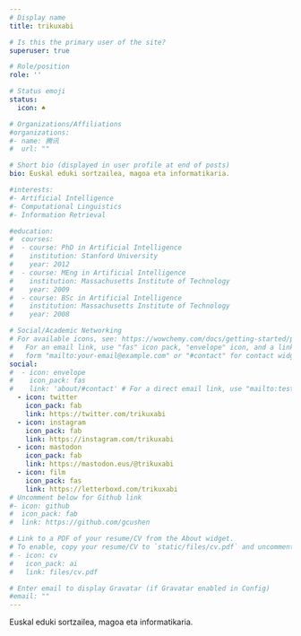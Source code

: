 ```yaml
---
# Display name
title: trikuxabi

# Is this the primary user of the site?
superuser: true

# Role/position
role: ''

# Status emoji
status:
  icon: ♠️

# Organizations/Affiliations
#organizations:
#- name: 腾讯
#  url: ""

# Short bio (displayed in user profile at end of posts)
bio: Euskal eduki sortzailea, magoa eta informatikaria.

#interests:
#- Artificial Intelligence
#- Computational Linguistics
#- Information Retrieval

#education:
#  courses:
#  - course: PhD in Artificial Intelligence
#    institution: Stanford University
#    year: 2012
#  - course: MEng in Artificial Intelligence
#    institution: Massachusetts Institute of Technology
#    year: 2009
#  - course: BSc in Artificial Intelligence
#    institution: Massachusetts Institute of Technology
#    year: 2008

# Social/Academic Networking
# For available icons, see: https://wowchemy.com/docs/getting-started/page-builder/#icons
#   For an email link, use "fas" icon pack, "envelope" icon, and a link in the
#   form "mailto:your-email@example.com" or "#contact" for contact widget.
social:
#  - icon: envelope
#    icon_pack: fas
#    link: 'about/#contact' # For a direct email link, use "mailto:test@example.org".
  - icon: twitter
    icon_pack: fab
    link: https://twitter.com/trikuxabi
  - icon: instagram
    icon_pack: fab
    link: https://instagram.com/trikuxabi
  - icon: mastodon
    icon_pack: fab
    link: https://mastodon.eus/@trikuxabi
  - icon: film
    icon_pack: fas
    link: https://letterboxd.com/trikuxabi
# Uncomment below for Github link
#- icon: github
#  icon_pack: fab
#  link: https://github.com/gcushen

# Link to a PDF of your resume/CV from the About widget.
# To enable, copy your resume/CV to `static/files/cv.pdf` and uncomment the lines below.
# - icon: cv
#   icon_pack: ai
#   link: files/cv.pdf

# Enter email to display Gravatar (if Gravatar enabled in Config)
#email: ""
---
```


Euskal eduki sortzailea, magoa eta informatikaria.
